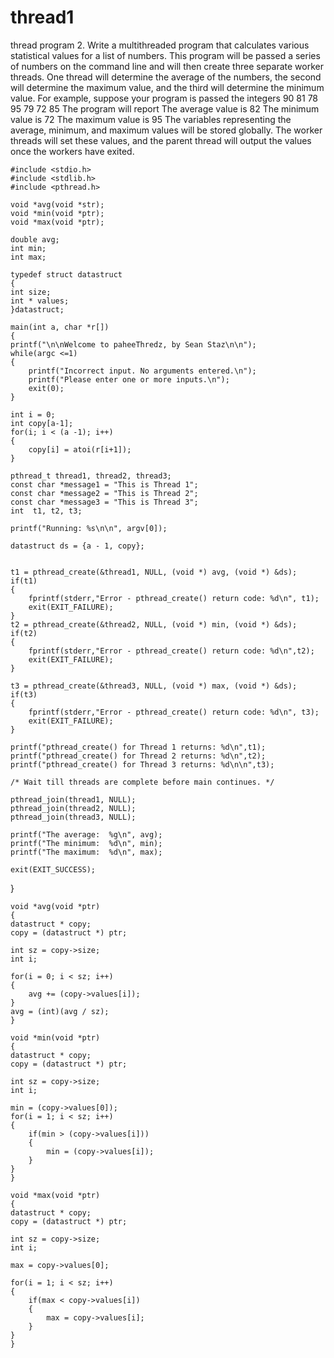 # thread1
thread program
2.	Write a multithreaded program that calculates various statistical values for a list of numbers. This program will be passed a series of numbers on the command line and will then create three separate worker threads. One thread will determine the average of the numbers, the second will determine the maximum value, and the third will determine the minimum value. For example, suppose your program is passed the integers 
90 81 78 95 79 72 85
The program will report
The average value is 82
The minimum value is 72
The maximum value is 95 
The variables representing the average, minimum, and maximum values will be stored globally. The worker threads will set these values, and the parent thread will output the values once the workers have exited. 


    #include <stdio.h>
    #include <stdlib.h>
    #include <pthread.h>
 
    void *avg(void *str);
    void *min(void *ptr);
    void *max(void *ptr);

    double avg;        
    int min;
    int max;

    typedef struct datastruct
    {
    int size;
    int * values;
    }datastruct;

    main(int a, char *r[])
    {
	printf("\n\nWelcome to paheeThredz, by Sean Staz\n\n");
    while(argc <=1)
    {
        printf("Incorrect input. No arguments entered.\n");
        printf("Please enter one or more inputs.\n");
        exit(0);
	}
    
    int i = 0;
    int copy[a-1];
    for(i; i < (a -1); i++)
    {
        copy[i] = atoi(r[i+1]);
    }
        
    pthread_t thread1, thread2, thread3;
    const char *message1 = "This is Thread 1";
    const char *message2 = "This is Thread 2";
    const char *message3 = "This is Thread 3";
    int  t1, t2, t3;
 
    printf("Running: %s\n\n", argv[0]);
    
    datastruct ds = {a - 1, copy};
 
   
    t1 = pthread_create(&thread1, NULL, (void *) avg, (void *) &ds);
    if(t1)
    {
        fprintf(stderr,"Error - pthread_create() return code: %d\n", t1);
        exit(EXIT_FAILURE);
    }
    t2 = pthread_create(&thread2, NULL, (void *) min, (void *) &ds);
    if(t2)
    {
        fprintf(stderr,"Error - pthread_create() return code: %d\n",t2);
        exit(EXIT_FAILURE);
    }
     
    t3 = pthread_create(&thread3, NULL, (void *) max, (void *) &ds);
    if(t3)
    {
        fprintf(stderr,"Error - pthread_create() return code: %d\n", t3);
        exit(EXIT_FAILURE);
    }
 
    printf("pthread_create() for Thread 1 returns: %d\n",t1);
    printf("pthread_create() for Thread 2 returns: %d\n",t2);
    printf("pthread_create() for Thread 3 returns: %d\n\n",t3);
 
    /* Wait till threads are complete before main continues. */
 
    pthread_join(thread1, NULL);
    pthread_join(thread2, NULL);
    pthread_join(thread3, NULL);
 
    printf("The average:  %g\n", avg);
    printf("The minimum:  %d\n", min);
    printf("The maximum:  %d\n", max);
 
    exit(EXIT_SUCCESS);
}
 
    void *avg(void *ptr)
    {
    datastruct * copy;
    copy = (datastruct *) ptr;
    
    int sz = copy->size;
    int i;
    
    for(i = 0; i < sz; i++)
    {
        avg += (copy->values[i]);    
    }                               
    avg = (int)(avg / sz);          
    }

    void *min(void *ptr)
    {
    datastruct * copy;
    copy = (datastruct *) ptr;
    
    int sz = copy->size;
    int i;
    
    min = (copy->values[0]);
    for(i = 1; i < sz; i++)
    {
        if(min > (copy->values[i]))
        {
            min = (copy->values[i]);
        }
    }
    }

    void *max(void *ptr)
    {
    datastruct * copy;
    copy = (datastruct *) ptr;
    
    int sz = copy->size;
    int i;
    
    max = copy->values[0];
    
    for(i = 1; i < sz; i++)
    {
        if(max < copy->values[i])
        {
            max = copy->values[i];
        }
    }
    }
 
   
